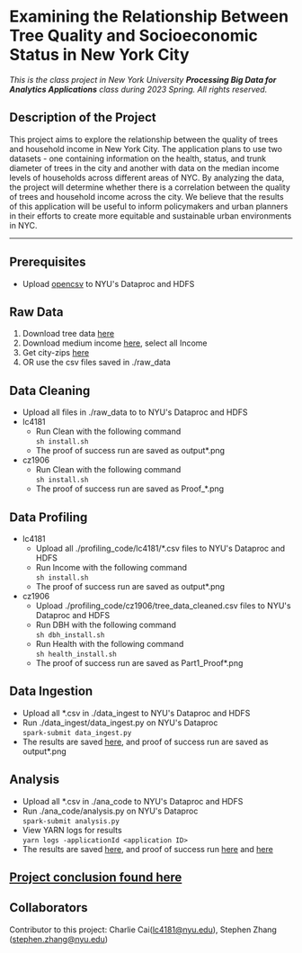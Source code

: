 # Examining the Relationship Between Tree Quality and Socioeconomic Status in New York City

_This is the class project in New York University **Processing Big Data for Analytics Applications** class during 2023 Spring. All rights reserved._


## Description of the Project
This project aims to explore the relationship between the quality of trees and household income in New York City. The application plans to use two datasets - one containing information on the health, status, and trunk diameter of trees in the city and another with data on the median income levels of households across different areas of NYC. By analyzing the data, the project will determine whether there is a correlation between the quality of trees and household income across the city. We believe that the results of this application will be useful to inform policymakers and urban planners in their efforts to create more equitable and sustainable urban environments in NYC.

-----

## Prerequisites
- Upload [opencsv](./opencsv-5.7.1.jar) to NYU's Dataproc and HDFS

## Raw Data
1. Download tree data [here](https://data.cityofnewyork.us/Environment/2015-Street-Tree-Census-Tree-Data/pi5s-9p35)
2. Download medium income [here](https://data.cccnewyork.org/data/download#0,8/66), select all Income
3. Get city-zips [here](./data_ingest/city_zips.csv)
4. OR use the csv files saved in ./raw_data

## Data Cleaning
- Upload all files in ./raw_data to to NYU's Dataproc and HDFS
- lc4181 <br>
    - Run Clean with the following command <br>
    ```sh install.sh```
    - The proof of success run are saved as output*.png
- cz1906 <br>
    - Run Clean with the following command <br>
    ```sh install.sh```
    - The proof of success run are saved as Proof_*.png

## Data Profiling
- lc4181 <br>
    - Upload all ./profiling_code/lc4181/*.csv files to NYU's Dataproc and HDFS
    - Run Income with the following command <br>
    ```sh install.sh```
    - The proof of success run are saved as output*.png
- cz1906 <br>
    - Upload ./profiling_code/cz1906/tree_data_cleaned.csv files to NYU's Dataproc and HDFS
    - Run DBH with the following command <br>
    ```sh dbh_install.sh```
    - Run Health with the following command <br>
    ```sh health_install.sh```
    - The proof of success run are saved as Part1_Proof*.png

## Data Ingestion
- Upload all *.csv in ./data_ingest to NYU's Dataproc and HDFS
- Run ./data_ingest/data_ingest.py on NYU's Dataproc <br>
```spark-submit data_ingest.py```
- The results are saved [here](./data_ingest/result.csv), and proof of success run are saved as output*.png

## Analysis
- Upload all *.csv in ./ana_code to NYU's Dataproc and HDFS
- Run ./ana_code/analysis.py on NYU's Dataproc <br>
```spark-submit analysis.py```
- View YARN logs for results <br>
```yarn logs -applicationId <application ID>```
- The results are saved [here](./ana_code/result.txt), and proof of success run [here](./ana_code/output1.png) and [here](./ana_code/output2.png)

## [Project conclusion found here](./ana_code/result.txt)

## Collaborators
Contributor to this project: Charlie Cai(lc4181@nyu.edu), Stephen Zhang (stephen.zhang@nyu.edu)
